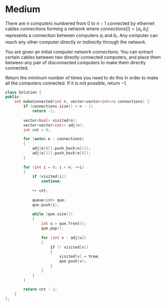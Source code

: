 # Medium

There are $n$ computers numbered from $0$ to $n - 1$ connected by ethernet cables $connections$ forming a network where $connections[i] = [a_i, b_i]$ represents a connection between computers $a_i$ and $b_i$. Any computer can reach any other computer directly or indirectly through the network.

You are given an initial computer network $connections$. You can extract certain cables between two directly connected computers, and place them between any pair of disconnected computers to make them directly connected.

Return the minimum number of times you need to do this in order to make all the computers connected. If it is not possible, return $-1$.

```cpp
class Solution {
public:
    int makeConnected(int n, vector<vector<int>>& connections) {
        if (connections.size() < n - 1)
            return -1;
        
        vector<bool> visited(n);
        vector<vector<int>> adj(n);
        int cnt = 0;

        for (auto& e : connections)
        {
            adj[e[0]].push_back(e[1]);
            adj[e[1]].push_back(e[0]);
        }
        
        for (int i = 0; i < n; ++i)
        {
            if (visited[i])
                continue;
            
            ++ cnt;
            
            queue<int> que;
            que.push(i);
            
            while (que.size())
            {
                int u = que.front();
                que.pop();
                
                for (int v : adj[u])
                {
                    if (! visited[v])
                    {
                        visited[v] = true;
                        que.push(v);
                    }
                }
            }
        }
        
        return cnt - 1;
    }
};
```
